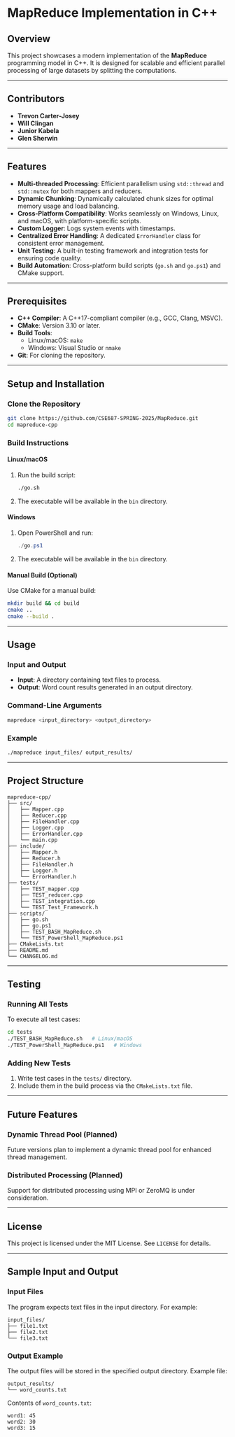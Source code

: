 # MapReduce Implementation in C++

## Overview

This project showcases a modern implementation of the **MapReduce** programming model in C++. It is designed for scalable and efficient parallel processing of large datasets by splitting the computations.

---

## Contributors
- **Trevon Carter-Josey**
- **Will Clingan**
- **Junior Kabela**
- **Glen Sherwin**

---

## Features

- **Multi-threaded Processing**: Efficient parallelism using `std::thread` and `std::mutex` for both mappers and reducers.
- **Dynamic Chunking**: Dynamically calculated chunk sizes for optimal memory usage and load balancing.
- **Cross-Platform Compatibility**: Works seamlessly on Windows, Linux, and macOS, with platform-specific scripts.
- **Custom Logger**: Logs system events with timestamps.
- **Centralized Error Handling**: A dedicated `ErrorHandler` class for consistent error management.
- **Unit Testing**: A built-in testing framework and integration tests for ensuring code quality.
- **Build Automation**: Cross-platform build scripts (`go.sh` and `go.ps1`) and CMake support.

---

## Prerequisites

- **C++ Compiler**: A C++17-compliant compiler (e.g., GCC, Clang, MSVC).
- **CMake**: Version 3.10 or later.
- **Build Tools**:
  - Linux/macOS: `make`
  - Windows: Visual Studio or `nmake`
- **Git**: For cloning the repository.

---

## Setup and Installation

### Clone the Repository
```bash
git clone https://github.com/CSE687-SPRING-2025/MapReduce.git
cd mapreduce-cpp
```

### Build Instructions

#### Linux/macOS
1. Run the build script:
   ```bash
   ./go.sh
   ```
2. The executable will be available in the `bin` directory.

#### Windows
1. Open PowerShell and run:
   ```powershell
   ./go.ps1
   ```
2. The executable will be available in the `bin` directory.

#### Manual Build (Optional)
Use CMake for a manual build:
```bash
mkdir build && cd build
cmake ..
cmake --build .
```

---

## Usage

### Input and Output
- **Input**: A directory containing text files to process.
- **Output**: Word count results generated in an output directory.

### Command-Line Arguments
```bash
mapreduce <input_directory> <output_directory>
```

### Example
```bash
./mapreduce input_files/ output_results/
```

---

## Project Structure

```
mapreduce-cpp/
├── src/
│   ├── Mapper.cpp
│   ├── Reducer.cpp
│   ├── FileHandler.cpp
│   ├── Logger.cpp
│   ├── ErrorHandler.cpp
│   └── main.cpp
├── include/
│   ├── Mapper.h
│   ├── Reducer.h
│   ├── FileHandler.h
│   ├── Logger.h
│   └── ErrorHandler.h
├── tests/
│   ├── TEST_mapper.cpp
│   ├── TEST_reducer.cpp
│   ├── TEST_integration.cpp
│   └── TEST_Test_Framework.h
├── scripts/
│   ├── go.sh
│   ├── go.ps1
│   ├── TEST_BASH_MapReduce.sh
│   └── TEST_PowerShell_MapReduce.ps1
├── CMakeLists.txt
├── README.md
└── CHANGELOG.md
```

---

## Testing

### Running All Tests
To execute all test cases:
```bash
cd tests
./TEST_BASH_MapReduce.sh   # Linux/macOS
./TEST_PowerShell_MapReduce.ps1   # Windows
```

### Adding New Tests
1. Write test cases in the `tests/` directory.
2. Include them in the build process via the `CMakeLists.txt` file.

---

## Future Features

### Dynamic Thread Pool (Planned)
Future versions plan to implement a dynamic thread pool for enhanced thread management.

### Distributed Processing (Planned)
Support for distributed processing using MPI or ZeroMQ is under consideration.

---

## License

This project is licensed under the MIT License. See `LICENSE` for details.

---

## Sample Input and Output

### Input Files
The program expects text files in the input directory. For example:
```
input_files/
├── file1.txt
├── file2.txt
└── file3.txt
```

### Output Example
The output files will be stored in the specified output directory. Example file:
```
output_results/
└── word_counts.txt
```

Contents of `word_counts.txt`:
```
word1: 45
word2: 30
word3: 15
```